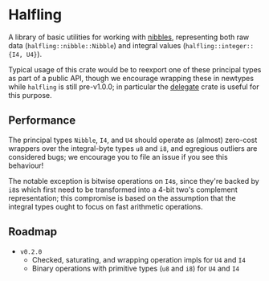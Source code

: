 # Halfling
A library of basic utilities for working with [nibbles](https://en.wikipedia.org/wiki/Nibble), representing both raw data (`halfling::nibble::Nibble`) and integral values (`halfling::integer::{I4, U4}`).

Typical usage of this crate would be to reexport one of these principal types as part of a public API, though we encourage wrapping these in newtypes while `halfling` is still pre-v1.0.0; in particular the [delegate](https://crates.io/crates/delegate) crate is useful for this purpose.

## Performance
The principal types `Nibble`, `I4`, and `U4` should operate as (almost) zero-cost wrappers over the integral-byte types `u8` and `i8`, and egregious outliers are considered bugs; we encourage you to file an issue if you see this behaviour!

The notable exception is bitwise operations on `I4`s, since they're backed by `i8`s which first need to be transformed into a 4-bit two's complement representation; this compromise is based on the assumption that the integral types ought to focus on fast arithmetic operations.

## Roadmap
- `v0.2.0`
    - Checked, saturating, and wrapping operation impls for `U4` and `I4`
    - Binary operations with primitive types (`u8` and `i8`) for `U4` and `I4`
